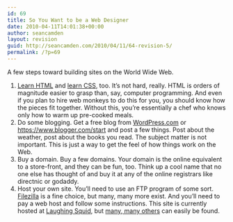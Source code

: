 ```yaml
---
id: 69
title: So You Want to be a Web Designer
date: 2010-04-11T14:01:38+00:00
author: seancamden
layout: revision
guid: http://seancamden.com/2010/04/11/64-revision-5/
permalink: /?p=69
---
```

A few steps toward building sites on the World Wide Web.

  1. [Learn HTML](http://www.w3schools.com/html/default.asp) and [learn CSS](http://www.w3schools.com/css/default.asp), too. It&#8217;s not hard, really. HTML is orders of magnitude easier to grasp than, say, computer programming. And even if you plan to hire web monkeys to do this for you, you should know how the pieces fit together. Without this, you&#8217;re essentially a chef who knows only how to warm up pre-cooked meals.
  2. Do some blogging. Get a free blog from [WordPress.com](http://wordpress.com/) or https://www.blogger.com/start and post a few things. Post about the weather, post about the books you read. The subject matter is not important. This is just a way to get the feel of how things work on the Web.
  3. Buy a domain. Buy a few domains. Your domain is the online equivalent to a store-front, and they can be fun, too. Think up a cool name that no one else has thought of and buy it at any of the online registrars like directnic or godaddy.
  4. Host your own site. You&#8217;ll need to use an FTP program of some sort. [Filezilla](http://fileZilla-project.org/) is a fine choice, but many, many more exist. And you&#8217;ll need to pay a web host and follow some instructions. This site is currently hosted at [Laughing Squid](http://laughingsquid.us/), but [many, many others](http://www.google.com/search?q=web+hosting&#038;ie=utf-8&#038;oe=utf-8&#038;aq=t&#038;rls=org.mozilla:en-US:official&#038;client=firefox-a) can easily be found.